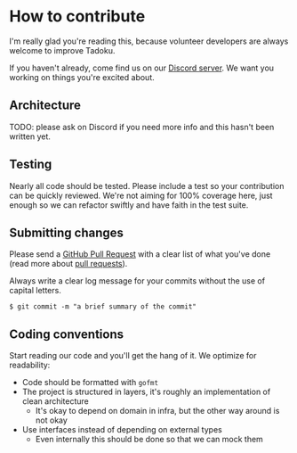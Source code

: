 # How to contribute

I'm really glad you're reading this, because volunteer developers are always welcome to improve Tadoku.

If you haven't already, come find us on our [Discord server](https://discord.gg/Dd8t9WB). We want you working on things you're excited about.

## Architecture

TODO: please ask on Discord if you need more info and this hasn't been written yet.

## Testing

Nearly all code should be tested. Please include a test so your contribution can be quickly reviewed. We're not aiming for 100% coverage here, just enough so we can refactor swiftly and have faith in the test suite.

## Submitting changes

Please send a [GitHub Pull Request](https://github.com/tadoku/tadoku/pull/new/master) with a clear list of what you've done (read more about [pull requests](http://help.github.com/pull-requests/)).

Always write a clear log message for your commits without the use of capital letters.

    $ git commit -m "a brief summary of the commit"

## Coding conventions

Start reading our code and you'll get the hang of it. We optimize for readability:

  * Code should be formatted with `gofmt`
  * The project is structured in layers, it's roughly an implementation of clean architecture
    * It's okay to depend on domain in infra, but the other way around is not okay
  * Use interfaces instead of depending on external types
    * Even internally this should be done so that we can mock them
